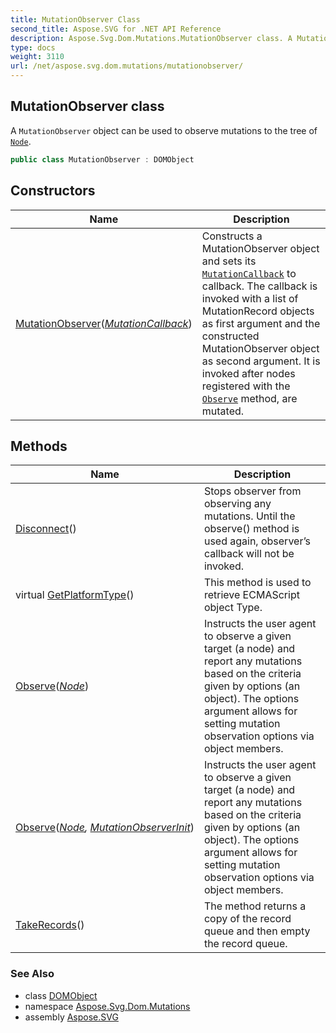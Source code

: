 ```yaml
---
title: MutationObserver Class
second_title: Aspose.SVG for .NET API Reference
description: Aspose.Svg.Dom.Mutations.MutationObserver class. A MutationObserver object can be used to observe mutations to the tree of Node
type: docs
weight: 3110
url: /net/aspose.svg.dom.mutations/mutationobserver/
---
```

## MutationObserver class

A `MutationObserver` object can be used to observe mutations to the tree of [`Node`](../../aspose.svg.dom/node/).

```csharp
public class MutationObserver : DOMObject
```

## Constructors

| Name | Description |
| --- | --- |
| [MutationObserver](mutationobserver/)(*[MutationCallback](../mutationcallback/)*) | Constructs a MutationObserver object and sets its [`MutationCallback`](../mutationcallback/) to callback. The callback is invoked with a list of MutationRecord objects as first argument and the constructed MutationObserver object as second argument. It is invoked after nodes registered with the [`Observe`](./observe/) method, are mutated. |

## Methods

| Name | Description |
| --- | --- |
| [Disconnect](../../aspose.svg.dom.mutations/mutationobserver/disconnect/)() | Stops observer from observing any mutations. Until the observe() method is used again, observer’s callback will not be invoked. |
| virtual [GetPlatformType](../../aspose.svg.dom/domobject/getplatformtype/)() | This method is used to retrieve ECMAScript object Type. |
| [Observe](../../aspose.svg.dom.mutations/mutationobserver/observe/#observe)(*[Node](../../aspose.svg.dom/node/)*) | Instructs the user agent to observe a given target (a node) and report any mutations based on the criteria given by options (an object). The options argument allows for setting mutation observation options via object members. |
| [Observe](../../aspose.svg.dom.mutations/mutationobserver/observe/#observe_1)(*[Node](../../aspose.svg.dom/node/), [MutationObserverInit](../mutationobserverinit/)*) | Instructs the user agent to observe a given target (a node) and report any mutations based on the criteria given by options (an object). The options argument allows for setting mutation observation options via object members. |
| [TakeRecords](../../aspose.svg.dom.mutations/mutationobserver/takerecords/)() | The method returns a copy of the record queue and then empty the record queue. |

### See Also

* class [DOMObject](../../aspose.svg.dom/domobject/)
* namespace [Aspose.Svg.Dom.Mutations](../../aspose.svg.dom.mutations/)
* assembly [Aspose.SVG](../../)
